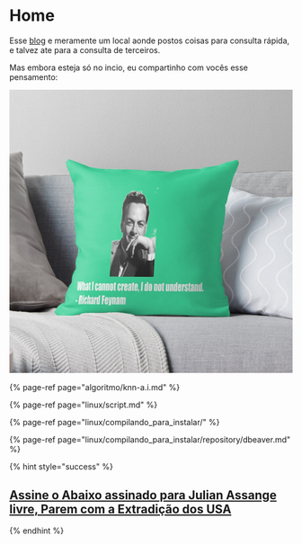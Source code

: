 # Home

Esse [blog](https://gilberto-tec.gitbook.io/blog/) e meramente um local aonde postos coisas para consulta rápida, e talvez ate para a consulta de terceiros.

Mas embora esteja só no incio, eu compartinho com vocês esse pensamento:

![&quot;O que n&#xE3;o posso criar, n&#xE3;o entendo&quot;](.gitbook/assets/image%20%281%29.png)



{% page-ref page="algoritmo/knn-a.i.md" %}

{% page-ref page="linux/script.md" %}

{% page-ref page="linux/compilando\_para\_instalar/" %}

{% page-ref page="linux/compilando\_para\_instalar/repository/dbeaver.md" %}

{% hint style="success" %}
## [Assine o Abaixo assinado para Julian Assange livre, Parem com a Extradição dos USA](https://www.change.org/p/free-julian-assange-before-it-s-too-late-stop-usa-extradition)
{% endhint %}

